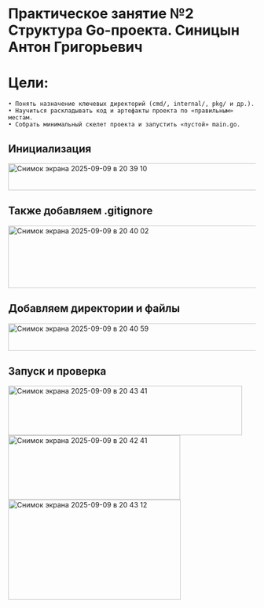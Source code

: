 # Практическое занятие №2 Структура Go-проекта. Синицын Антон Григорьевич
# Цели:
    • Понять назначение ключевых директорий (cmd/, internal/, pkg/ и др.).
    • Научиться раскладывать код и артефакты проекта по «правильным» местам.
    • Собрать минимальный скелет проекта и запустить «пустой» main.go.

## Инициализация 
<img width="559" height="55" alt="Снимок экрана 2025-09-09 в 20 39 10" src="https://github.com/user-attachments/assets/d4315831-9841-4d1a-95e9-ec2465a6c3c3" />

## Также добавляем .gitignore
<img width="553" height="127" alt="Снимок экрана 2025-09-09 в 20 40 02" src="https://github.com/user-attachments/assets/fa481617-e477-4747-aea0-e4c65b0da535" />

## Добавляем директории и файлы
<img width="560" height="56" alt="Снимок экрана 2025-09-09 в 20 40 59" src="https://github.com/user-attachments/assets/8b6495f7-7dfb-4fc7-8231-2bbddbb7781b" />



## Запуск и проверка

<img width="476" height="101" alt="Снимок экрана 2025-09-09 в 20 43 41" src="https://github.com/user-attachments/assets/27e30fce-50b4-40e9-8a95-086c56bbc2f1" />

<img width="350" height="131" alt="Снимок экрана 2025-09-09 в 20 42 41" src="https://github.com/user-attachments/assets/778d2603-e45d-456d-af33-d890864b3d47" />

<img width="351" height="204" alt="Снимок экрана 2025-09-09 в 20 43 12" src="https://github.com/user-attachments/assets/3b8da9e9-8dbb-4f25-b7ac-1461dfa7f4f1" />


##


##


##
